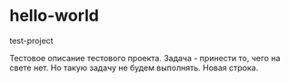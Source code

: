 # hello-world
test-project

Тестовое описание тестового проекта. 
Задача - принести то, чего на свете нет.
Но такую задачу не будем выполнять.
Новая строка.


